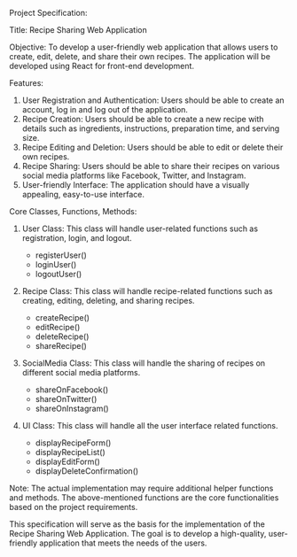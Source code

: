 Project Specification:

Title: Recipe Sharing Web Application

Objective: To develop a user-friendly web application that allows users to create, edit, delete, and share their own recipes. The application will be developed using React for front-end development.

Features:
1. User Registration and Authentication: Users should be able to create an account, log in and log out of the application.
2. Recipe Creation: Users should be able to create a new recipe with details such as ingredients, instructions, preparation time, and serving size.
3. Recipe Editing and Deletion: Users should be able to edit or delete their own recipes.
4. Recipe Sharing: Users should be able to share their recipes on various social media platforms like Facebook, Twitter, and Instagram.
5. User-friendly Interface: The application should have a visually appealing, easy-to-use interface.

Core Classes, Functions, Methods:

1. User Class: This class will handle user-related functions such as registration, login, and logout.
   - registerUser()
   - loginUser()
   - logoutUser()

2. Recipe Class: This class will handle recipe-related functions such as creating, editing, deleting, and sharing recipes.
   - createRecipe()
   - editRecipe()
   - deleteRecipe()
   - shareRecipe()

3. SocialMedia Class: This class will handle the sharing of recipes on different social media platforms.
   - shareOnFacebook()
   - shareOnTwitter()
   - shareOnInstagram()

4. UI Class: This class will handle all the user interface related functions.
   - displayRecipeForm()
   - displayRecipeList()
   - displayEditForm()
   - displayDeleteConfirmation()

Note: The actual implementation may require additional helper functions and methods. The above-mentioned functions are the core functionalities based on the project requirements.

This specification will serve as the basis for the implementation of the Recipe Sharing Web Application. The goal is to develop a high-quality, user-friendly application that meets the needs of the users.